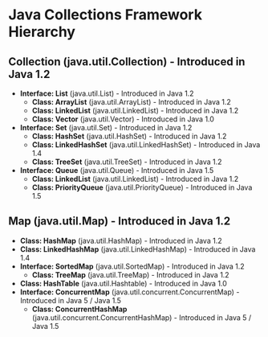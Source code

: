 # Java Collections Framework Hierarchy

## Collection (java.util.Collection) - Introduced in Java 1.2
- **Interface: List** (java.util.List) - Introduced in Java 1.2
  - **Class: ArrayList** (java.util.ArrayList) - Introduced in Java 1.2
  - **Class: LinkedList** (java.util.LinkedList) - Introduced in Java 1.2
  - **Class: Vector** (java.util.Vector) - Introduced in Java 1.0
- **Interface: Set** (java.util.Set) - Introduced in Java 1.2
  - **Class: HashSet** (java.util.HashSet) - Introduced in Java 1.2
  - **Class: LinkedHashSet** (java.util.LinkedHashSet) - Introduced in Java 1.4
  - **Class: TreeSet** (java.util.TreeSet) - Introduced in Java 1.2
- **Interface: Queue** (java.util.Queue) - Introduced in Java 1.5
  - **Class: LinkedList** (java.util.LinkedList) - Introduced in Java 1.2
  - **Class: PriorityQueue** (java.util.PriorityQueue) - Introduced in Java 1.5

## Map (java.util.Map) - Introduced in Java 1.2
- **Class: HashMap** (java.util.HashMap) - Introduced in Java 1.2
- **Class: LinkedHashMap** (java.util.LinkedHashMap) - Introduced in Java 1.4
- **Interface: SortedMap** (java.util.SortedMap) - Introduced in Java 1.2
  - **Class: TreeMap** (java.util.TreeMap) - Introduced in Java 1.2
- **Class: HashTable** (java.util.Hashtable) - Introduced in Java 1.0
- **Interface: ConcurrentMap** (java.util.concurrent.ConcurrentMap) - Introduced in Java 5 / Java 1.5
  - **Class: ConcurrentHashMap** (java.util.concurrent.ConcurrentHashMap) - Introduced in Java 5 / Java 1.5
